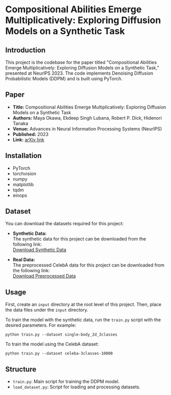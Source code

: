 # Compositional Abilities Emerge Multiplicatively: Exploring Diffusion Models on a Synthetic Task 

## Introduction
This project is the codebase for the paper titled "Compositional Abilities Emerge Multiplicatively: Exploring Diffusion Models on a Synthetic Task," presented at NeurIPS 2023. The code implements Denoising Diffusion Probabilistic Models (DDPM) and is built using PyTorch.

## Paper
- **Title:** Compositional Abilities Emerge Multiplicatively: Exploring Diffusion Models on a Synthetic Task 
- **Authors:** Maya Okawa, Ekdeep Singh Lubana, Robert P. Dick, Hidenori Tanaka 
- **Venue:** Advances in Neural Information Processing Systems (NeurIPS)
- **Published:** 2023 
- **Link:** [arXiv link](https://arxiv.org/abs/2310.09336)

## Installation
- PyTorch
- torchvision
- numpy
- matplotlib
- tqdm
- einops

## Dataset 

You can download the datasets required for this project: 

- **Synthetic Data:**  
  The synthetic data for this project can be downloaded from the following link:  
  [Download Synthetic Data](https://www.dropbox.com/scl/fi/6zzb5h4bly2gbignwn4yz/single-body_2d_3classes.zip?rlkey=0uizen48trsl6cm4oaui2ze41&dl=0)

- **Real Data:**  
  The preprocessed CelebA data for this project can be downloaded from the following link:  
  [Download Preprocessed Data](https://www.dropbox.com/scl/fi/kikre4mhv3iipzxuytbrb/celeba-3classes-10000.zip?rlkey=4gllwowbxs6vers9abcoraz5g&dl=0)


## Usage
First, create an `input` directory at the root level of this project. Then, place the data files under the `input` directory.

To train the model with the synthetic data, run the `train.py` script with the desired parameters. For example:

`python train.py --dataset single-body_2d_3classes`

To train the model using the CelebA dataset:

`python train.py --dataset celeba-3classes-10000`

## Structure
- `train.py`: Main script for training the DDPM model.
- `load_dataset.py`: Script for loading and processing datasets.


